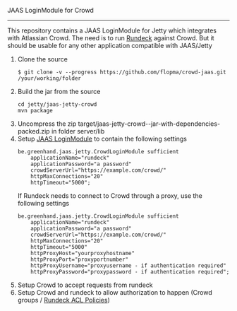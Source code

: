 JAAS LoginModule for Crowd

---

This repository contains a JAAS LoginModule for Jetty which integrates with Atlassian Crowd. The need is to run [Rundeck](http://rundeck.org) against Crowd. But it should be usable for any other application compatible with JAAS/Jetty

<ol>
<li>Clone the source

<pre><code>$ git clone -v --progress https://github.com/flopma/crowd-jaas.git /your/working/folder</code></pre>

</li>
<li>Build the jar from the source
<pre><code>cd jetty/jaas-jetty-crowd
mvn package
</code></pre>
</li>
<li>Uncompress the zip target/jaas-jetty-crowd-<version>-jar-with-dependencies-packed.zip in folder server/lib</li>
<li>Setup <a href="http://rundeck.org/docs/administration/authenticating-users.html">JAAS LoginModule</a> to contain the following settings
<pre><code>be.greenhand.jaas.jetty.CrowdLoginModule sufficient
	applicationName="rundeck"
	applicationPassword="a password"
	crowdServerUrl="https://example.com/crowd/"
	httpMaxConnections="20"
	httpTimeout="5000";
</code></pre>

If Rundeck needs to connect to Crowd through a proxy, use the following settings

<pre><code>be.greenhand.jaas.jetty.CrowdLoginModule sufficient
	applicationName="rundeck"
	applicationPassword="a password"
	crowdServerUrl="https://example.com/crowd/"
	httpMaxConnections="20"
	httpTimeout="5000"
	httpProxyHost="yourproxyhostname"
	httpProxyPort="proxyportnumber"
	httpProxyUsername="proxyusername - if authentication required"
	httpProxyPassword="proxypassword - if authentication required";
</code></pre>
</li>
<li>Setup Crowd to accept requests from rundeck</li>
<li>Setup Crowd and rundeck to allow authorization to happen (Crowd groups / <a href="http://rundeck.org/docs/administration/access-control-policy.html">Rundeck ACL Policies</a>)</li>
</ol>
